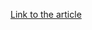 [Link to the article](https://cloud.google.com/blog/topics/threat-intelligence/uncovering-unc3886-espionage-operations)

